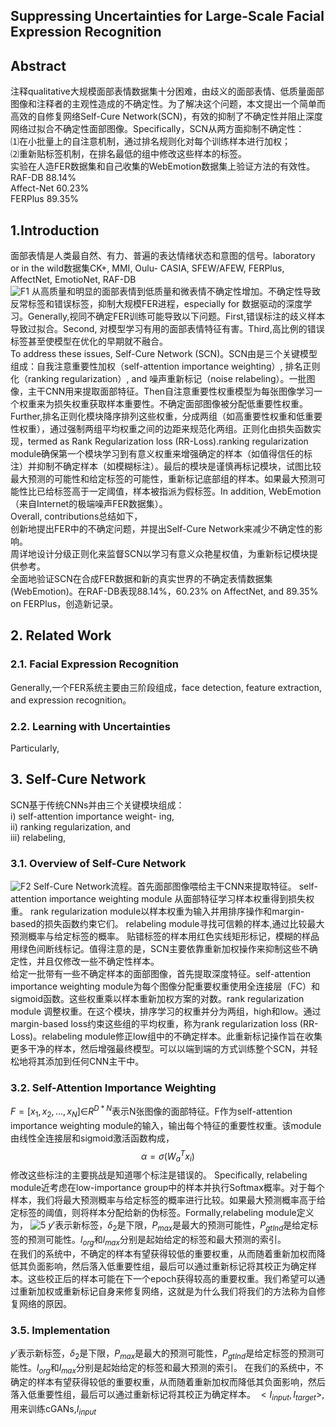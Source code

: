 
## Suppressing Uncertainties for Large-Scale Facial Expression Recognition   
## Abstract  
注释qualitative大规模面部表情数据集十分困难，由歧义的面部表情、低质量面部图像和注释者的主观性造成的不确定性。为了解决这个问题，本文提出一个简单而高效的自修复网络Self-Cure Network(SCN)，有效的抑制了不确定性并阻止深度网络过拟合不确定性面部图像。Specifically，SCN从两方面抑制不确定性：  
⑴在小批量上的自注意机制，通过排名规则化对每个训练样本进行加权；  
⑵重新贴标签机制，在排名最低的组中修改这些样本的标签。  
实验在人造FER数据集和自己收集的WebEmotion数据集上验证方法的有效性。  
RAF-DB 88.14%  
Affect-Net 60.23%   
FERPlus 89.35%  
## 1.Introduction   
面部表情是人类最自然、有力、普遍的表达情绪状态和意图的信号。laboratory or in the wild数据集CK+, MMI, Oulu- CASIA, SFEW/AFEW, FERPlus, AffectNet, EmotioNet, RAF-DB   
![F1]()
从高质量和明显的面部表情到低质量和微表情不确定性增加。不确定性导致反常标签和错误标签，抑制大规模FER进程，especially for 数据驱动的深度学习。Generally,视同不确定FER训练可能导致以下问题。First,错误标注的歧义样本导致过拟合。Second, 对模型学习有用的面部表情特征有害。Third,高比例的错误标签甚至使模型在优化的早期就不融合。  
To address these issues, Self-Cure Network (SCN)。SCN由是三个关键模型组成：自我注意重要性加权（self-attention importance weighting）, 排名正则化（ranking regularization）, and 噪声重新标记（noise relabeling）。一批图像，主干CNN用来提取面部特征。Then自注意重要性权重模型为每张图像学习一个权重来为损失权重获取样本重要性。不确定面部图像被分配低重要性权重。Further,排名正则化模块降序排列这些权重，分成两组（如高重要性权重和低重要性权重），通过强制两组平均权重之间的边距来规范化两组。正则化由损失函数实现，termed as Rank Regularization loss (RR-Loss).ranking regularization module确保第一个模块学习到有意义权重来增强确定的样本（如值得信任的标注）并抑制不确定样本（如模糊标注）。最后的模块是谨慎再标记模块，试图比较最大预测的可能性和给定标签的可能性，重新标记底部组的样本。如果最大预测可能性比已给标签高于一定阈值，样本被指派为假标签。In addition, WebEmotion（来自Internet的极端噪声FER数据集）。  
Overall, contributions总结如下，  
创新地提出FER中的不确定问题，并提出Self-Cure Network来减少不确定性的影响。  
周详地设计分级正则化来监督SCN以学习有意义众艳星权值，为重新标记模块提供参考。  
全面地验证SCN在合成FER数据和新的真实世界的不确定表情数据集(WebEmotion)。在RAF-DB表现88.14%，60.23% on AffectNet, and 89.35% on FERPlus，创造新记录。  
## 2. Related Work  
### 2.1. Facial Expression Recognition  
Generally,一个FER系统主要由三阶段组成，face detection, feature extraction, and expression recognition。  
### 2.2. Learning with Uncertainties  
Particularly,   
## 3. Self-Cure Network  
SCN基于传统CNNs并由三个关键模块组成：  
 i) self-attention importance weight- ing,   
 ii) ranking regularization, and   
 iii) relabeling,  
### 3.1. Overview of Self-Cure Network  
![F2]()
Self-Cure Network流程。首先面部图像喂给主干CNN来提取特征。
self-attention importance weighting module 从面部特征学习样本权重得到损失权重。
rank regularization module以样本权重为输入并用排序操作和margin-based的损失函数约束它们。
relabeling module寻找可信赖的样本,通过比较最大预测概率与给定标签的概率。
贴错标签的样本用红色实线矩形标记，模糊的样品用绿色间断线标记。值得注意的是，SCN主要依靠重新加权操作来抑制这些不确定性，并且仅修改一些不确定性样本。  
给定一批带有一些不确定样本的面部图像，首先提取深度特征。self-attention importance weighting module为每个图像分配重要权重使用全连接层（FC）和sigmoid函数。这些权重乘以样本重新加权方案的对数。rank regularization module 调整权重。在这个模块，排序学习的权重并分为两组，high和low。通过margin-based loss约束这些组的平均权重，称为rank regularization loss (RR-Loss)。relabeling module修正low组中的不确定样本。此重新标记操作旨在收集更多干净的样本，然后增强最终模型。可以以端到端的方式训练整个SCN，并轻松地将其添加到任何CNN主干中。  
### 3.2. Self-Attention Importance Weighting  
$F=[x_{1},x_{2},...,x_{N}]\in$$R^{D*N}$表示N张图像的面部特征。F作为self-attention importance weighting module的输入，输出每个特征的重要性权重。该module由线性全连接层和sigmoid激活函数构成，
$$\alpha=\sigma(W_a^Tx_i) $$
修改这些标注的主要挑战是知道哪个标注是错误的。
Specifically, relabeling module近考虑在low-importance  group中的样本并执行Softmax概率。对于每个样本，我们将最大预测概率与给定标签的概率进行比较。如果最大预测概率高于给定标签的阈值，则将样本分配给新的伪标签。Formally,relabeling module定义为，
![5]()
$y'$表示新标签，$\delta_{2}$是下限，$P_{max}$是最大的预测可能性，$P_{gtInd}$是给定标签的预测可能性。$l_{org}$和$l_{max}$分别是起始给定的标签和最大预测的索引。  
在我们的系统中，不确定的样本有望获得较低的重要权重，从而随着重新加权而降低其负面影响，然后落入低重要性组，最后可以通过重新标记将其校正为确定样本。这些校正后的样本可能在下一个epoch获得较高的重要权重。我们希望可以通过重新加权或重新标记自身来修复网络，这就是为什么我们将我们的方法称为自修复网络的原因。  
### 3.5. Implementation
$y'$表示新标签，$\delta_{2}$是下限，$P_{max}$是最大的预测可能性，$P_{gtInd}$是给定标签的预测可能性。$l_{org}$和$l_{max}$分别是起始给定的标签和最大预测的索引。  在我们的系统中，不确定的样本有望获得较低的重要权重，从而随着重新加权而降低其负面影响，然后落入低重要性组，最后可以通过重新标记将其校正为确定样本。
$<I_{input},I_{target}>$,用来训练cGANs,$I_{input}$
